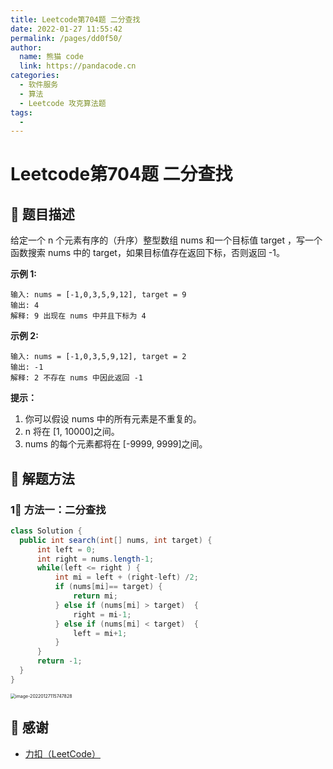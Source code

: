 ```yaml
---
title: Leetcode第704题 二分查找
date: 2022-01-27 11:55:42
permalink: /pages/dd0f50/
author: 
  name: 熊猫 code
  link: https://pandacode.cn
categories: 
  - 软件服务
  - 算法
  - Leetcode 攻克算法题
tags: 
  - 
---
```


# Leetcode第704题 二分查找

## 🌟 题目描述

给定一个 n 个元素有序的（升序）整型数组 nums 和一个目标值 target  ，写一个函数搜索 nums 中的 target，如果目标值存在返回下标，否则返回 -1。

**示例 1:**

```
输入: nums = [-1,0,3,5,9,12], target = 9
输出: 4
解释: 9 出现在 nums 中并且下标为 4
```

**示例 2:**

```
输入: nums = [-1,0,3,5,9,12], target = 2
输出: -1
解释: 2 不存在 nums 中因此返回 -1
```

**提示：**

1. 你可以假设 nums 中的所有元素是不重复的。
2. n 将在 [1, 10000]之间。
3. nums 的每个元素都将在 [-9999, 9999]之间。

## 🐂 解题方法

### 1⃣️ 方法一：二分查找

<code-group>
  <code-block title="JAVA 二分查找" active>

  ```java
class Solution {
    public int search(int[] nums, int target) {
        int left = 0;
        int right = nums.length-1;
        while(left <= right ) {
            int mi = left + (right-left) /2;
            if (nums[mi]== target) {
                return mi;
            } else if (nums[mi] > target)  {
                right = mi-1;
            } else if (nums[mi] < target)  {
                left = mi+1;
            } 
        }
        return -1;
    }
}
  ```

</code-block>
</code-group>

<img src="https://file.pandacode.cn/blog/202202101646480.png" alt="image-20220127115747828" style="zoom:50%;" />

## 🙏 感谢

- [力扣（LeetCode）](https://leetcode-cn.com/)
